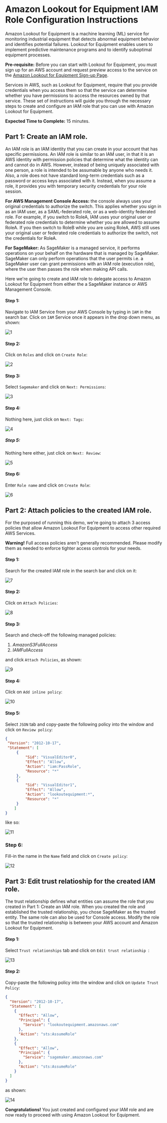 # Amazon Lookout for Equipment IAM Role Configuration Instructions
Amazon Lookout for Equipment is a machine learning (ML) service for monitoring industrial equipment that detects abnormal equipment behavior and identifies potential failures. Lookout for Equipment enables users to implement predictive maintenance programs and to identify suboptimal equipment processes. 


**Pre-requisite:**
Before you can start with Lookout for Equipment, you must sign up for an AWS account and request preview access to the service on the [Amazon Lookout for Equipment Sign-up Page](https://pages.awscloud.com/Amazon-Lookout-for-Equipment-Preview.html). 

Services in AWS, such as Lookout for Equipment, require that you provide credentials when you access them so that the service can determine whether you have permissions to access the resources owned by that service. These set of instructions will guide you through the necessary steps to create and configure an IAM role that you can use with Amazon Lookout for Equipment.

**Expected Time to Complete:** 15 minutes. 

## Part 1: Create an IAM role.

An IAM role is an IAM identity that you can create in your account that has specific permissions. An IAM role is similar to an IAM user, in that it is an AWS identity with permission policies that determine what the identity can and cannot do in AWS. However, instead of being uniquely associated with one person, a role is intended to be assumable by anyone who needs it. Also, a role does not have standard long-term credentials such as a password or access keys associated with it. Instead, when you assume a role, it provides you with temporary security credentials for your role session. 

**For AWS Management Console Access:** the console always uses your original credentials to authorize the switch. This applies whether you sign in as an IAM user, as a SAML-federated role, or as a web-identity federated role. For example, if you switch to RoleA, IAM uses your original user or federated role credentials to determine whether you are allowed to assume RoleA. If you then switch to RoleB while you are using RoleA, AWS still uses your original user or federated role credentials to authorize the switch, not the credentials for RoleA.


**For SageMaker:** As SageMaker is a managed service, it performs operations on your behalf on the hardware that is managed by SageMaker. SageMaker can only perform operations that the user permits i.e. a SageMaker user can grant permissions with an IAM role (execution role), where the user then passes the role when making API calls.

Here we're going to create and IAM role to delegate access to Amazon Lookout for Equipment from either the a SageMaker instance or AWS Management Console. 


#### Step 1: 
Navigate to IAM Service from your AWS Console by typing in `IAM` in the search bar. Click on `IAM` Service once it appears in the drop down menu, as shown:

![1](screenshots/1.png)


#### Step 2:
Click on `Roles` and click on `Create Role`:

![2](screenshots/2.png)


#### Step 3:
Select `Sagemaker` and click on `Next: Permissions`:

![3](screenshots/3.png)


#### Step 4:
Nothing here, just click on `Next: Tags`:

![4](screenshots/4.png)


##### Step 5:
Nothing here either, just click on `Next: Review`:

![5](screenshots/5.png)


#### Step 6:
Enter `Role name` and click on `Create Role`:

![6](screenshots/6.png)


## Part 2: Attach policies to the created IAM role.

For the purposed of running this demo, we're going to attach 3 access policies that allow Amazon Lookout For Equipment to access other required AWS Services. 

**Warning!** Full access policies aren't generally recommended. Please modify them as needed to enforce tighter access controls for your needs.

#### Step 1:
Search for the created IAM role in the search bar and click on it:

![7](screenshots/7.png)


#### Step 2:
Click on `Attach Policies`:

![8](screenshots/8.png)


#### Step 3:
Search and check-off the following managed policies:
1. _AmazonS3FullAccess_
2. _IAMFullAccess_

and click `Attach Policies`, as shown:

![9](screenshots/9.png)


#### Step 4:
Click on `Add inline policy`:

![10](screenshots/10.png)


#### Step 5: 
Select `JSON` tab and copy-paste the following policy into the window and click on `Review policy`: 

```json
{
 "Version": "2012-10-17",
 "Statement": [
     {
         "Sid": "VisualEditor0",
         "Effect": "Allow",
         "Action": "iam:PassRole",
         "Resource": "*"
     },
     {
         "Sid": "VisualEditor1",
         "Effect": "Allow",
         "Action": "lookoutequipment:*",
         "Resource": "*"
     }
    ]
}
```

like so:

![11](screenshots/11.png)

### Step 6:
Fill-in the name in the `Name` field and click on `Create policy`:

![12](screenshots/12.png)


## Part 3: Edit trust relatioship for the created IAM role.

The trust relationship defines what entities can assume the role that you created in Part 1: Create an IAM role. When you created the role and established the trusted relationship, you chose SageMaker as the trusted entity. The same role can also be used for Console access. Modify the role so that the trusted relationship is between your AWS account and Amazon Lookout for Equipment. 


#### Step 1:
Select `Trust relationships` tab and click on `Edit trust relatioship `:

![13](screenshots/13.png)


#### Step 2:
Copy-paste the following policy into the window and click on `Update Trust Policy`:

```json
{
  "Version": "2012-10-17",
  "Statement": [
    {
      "Effect": "Allow",
      "Principal": {
        "Service": "lookoutequipment.amazonaws.com"
      },
      "Action": "sts:AssumeRole"
    },
    {
      "Effect": "Allow",
      "Principal": {
        "Service": "sagemaker.amazonaws.com"
      },
      "Action": "sts:AssumeRole"
    }
  ]
}
```

as shown:

![14](screenshots/14.png)


**Congratulations!** You just created and configured your IAM role and are now ready to proceed with using Amazon Lookout for Equipment.